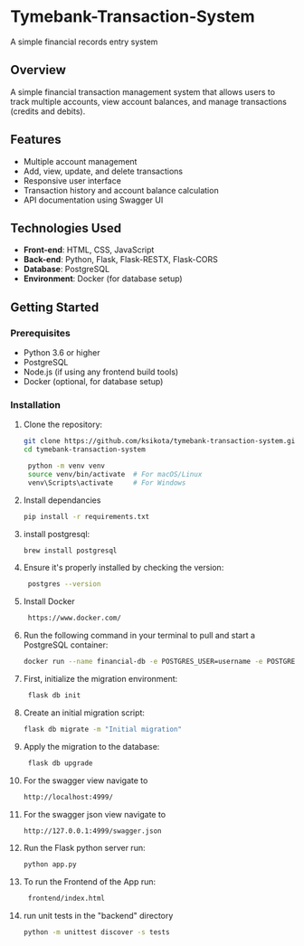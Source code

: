 # Tymebank-Transaction-System
 A simple financial records entry system

## Overview
A simple financial transaction management system that allows users to track multiple accounts, view account balances, and manage transactions (credits and debits).

## Features
- Multiple account management
- Add, view, update, and delete transactions
- Responsive user interface
- Transaction history and account balance calculation
- API documentation using Swagger UI

## Technologies Used
- **Front-end**: HTML, CSS, JavaScript
- **Back-end**: Python, Flask, Flask-RESTX, Flask-CORS
- **Database**: PostgreSQL
- **Environment**: Docker (for database setup)

## Getting Started

### Prerequisites
- Python 3.6 or higher
- PostgreSQL
- Node.js (if using any frontend build tools)
- Docker (optional, for database setup)

### Installation

1. Clone the repository:
   ```bash
   git clone https://github.com/ksikota/tymebank-transaction-system.git
   cd tymebank-transaction-system
   
    python -m venv venv
    source venv/bin/activate  # For macOS/Linux
    venv\Scripts\activate     # For Windows
2.  Install dependancies
      ```bash
    pip install -r requirements.txt
3. install postgresql:
    ```bash
    brew install postgresql
4. Ensure it's properly installed by checking the version:
   ```bash
    postgres --version
5. Install Docker
   ```bash
    https://www.docker.com/
6. Run the following command in your terminal to pull and start a PostgreSQL container:
    ```bash
   docker run --name financial-db -e POSTGRES_USER=username -e POSTGRES_PASSWORD=password -e POSTGRES_DB=financial_db -p 5432:5432 -d postgres
7. First, initialize the migration environment:
   ```bash
    flask db init
8. Create an initial migration script:
    ```bash
   flask db migrate -m "Initial migration"
9. Apply the migration to the database:
   ```bash
    flask db upgrade
10. For the swagger view navigate to 
    ```bash
    http://localhost:4999/
11. For the swagger json view navigate to
    ```bash
    http://127.0.0.1:4999/swagger.json
12. Run the Flask python server run:
    ```bash
    python app.py
13. To run the Frontend of the App run:
    ```bash
     frontend/index.html
14. run unit tests in the "backend" directory
    ```bash
    python -m unittest discover -s tests
